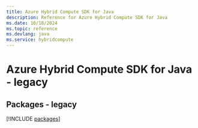 ```yaml
---
title: Azure Hybrid Compute SDK for Java
description: Reference for Azure Hybrid Compute SDK for Java
ms.date: 10/18/2024
ms.topic: reference
ms.devlang: java
ms.service: hybridcompute
---
```

# Azure Hybrid Compute SDK for Java - legacy
## Packages - legacy
[!INCLUDE [packages](hybrid-compute-index.md)]